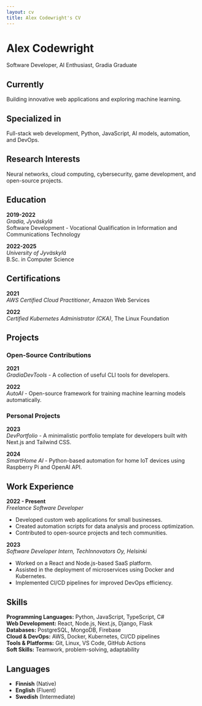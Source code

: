 ```yaml
---
layout: cv
title: Alex Codewright's CV
---
```


# Alex Codewright

Software Developer, AI Enthusiast, Gradia Graduate

## Currently
Building innovative web applications and exploring machine learning.

## Specialized in
Full-stack web development, Python, JavaScript, AI models, automation, and DevOps.

## Research Interests
Neural networks, cloud computing, cybersecurity, game development, and open-source projects.

## Education

**2019-2022**  
*Gradia, Jyväskylä*  
Software Development - Vocational Qualification in Information and Communications Technology

**2022-2025**  
*University of Jyväskylä*  
B.Sc. in Computer Science

## Certifications

**2021**  
*AWS Certified Cloud Practitioner*, Amazon Web Services

**2022**  
*Certified Kubernetes Administrator (CKA)*, The Linux Foundation

## Projects

### Open-Source Contributions

**2021**  
*GradiaDevTools* - A collection of useful CLI tools for developers.

**2022**  
*AutoAI* - Open-source framework for training machine learning models automatically.

### Personal Projects

**2023**  
*DevPortfolio* - A minimalistic portfolio template for developers built with Next.js and Tailwind CSS.

**2024**  
*SmartHome AI* - Python-based automation for home IoT devices using Raspberry Pi and OpenAI API.

## Work Experience

**2022 - Present**  
*Freelance Software Developer*  
- Developed custom web applications for small businesses.  
- Created automation scripts for data analysis and process optimization.  
- Contributed to open-source projects and tech communities.

**2023**  
*Software Developer Intern, TechInnovators Oy, Helsinki*  
- Worked on a React and Node.js-based SaaS platform.  
- Assisted in the deployment of microservices using Docker and Kubernetes.  
- Implemented CI/CD pipelines for improved DevOps efficiency.

## Skills

**Programming Languages:** Python, JavaScript, TypeScript, C#  
**Web Development:** React, Node.js, Next.js, Django, Flask  
**Databases:** PostgreSQL, MongoDB, Firebase  
**Cloud & DevOps:** AWS, Docker, Kubernetes, CI/CD pipelines  
**Tools & Platforms:** Git, Linux, VS Code, GitHub Actions  
**Soft Skills:** Teamwork, problem-solving, adaptability

## Languages

- **Finnish** (Native)
- **English** (Fluent)
- **Swedish** (Intermediate)
